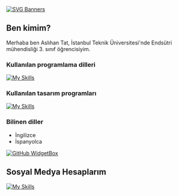 [![SVG Banners](https://svg-banners.vercel.app/api?type=typeWriter&text1=Merhaba%20Ben%20Aslıhan👨‍💻&width=800&height=400)](https://github.com/Akshay090/svg-banners)
## Ben kimim?
Merhaba ben Aslıhan Tat, İstanbul Teknik Üniversitesi'nde Endsütri mühendisliği 3. sınıf öğrencisiyim.


### Kullanılan programlama dilleri
[![My Skills](https://skillicons.dev/icons?i=c,cpp,py)](https://skillicons.dev)


### Kullanılan tasarım programları
[![My Skills](https://skillicons.dev/icons?i=ai,ps,pr)](https://skillicons.dev)


### Bilinen diller
- İngilizce 
- İspanyolca

[![GitHub WidgetBox](https://github-widgetbox.vercel.app/api/profile?username=aslihantt&data=followers,repositories,stars,commits&theme=viridescent)](https://github.com/aslihantt/github-widgetbox)

## Sosyal Medya Hesaplarım
[![My Skills](https://skillicons.dev/icons?i=instagram,linkedin)](https://www.instagram.com/ttaslihan,https://www.linkedin.com/in/aslihantat/)





